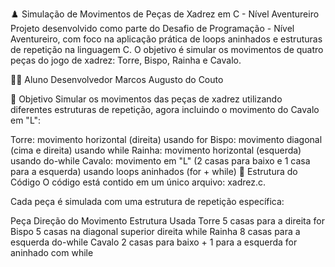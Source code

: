 ♟️ Simulação de Movimentos de Peças de Xadrez em C - Nível Aventureiro
Projeto desenvolvido como parte do Desafio de Programação - Nível Aventureiro, com foco na aplicação prática de loops aninhados e estruturas de repetição na linguagem C. O objetivo é simular os movimentos de quatro peças do jogo de xadrez: Torre, Bispo, Rainha e Cavalo.

👨‍🎓 Aluno Desenvolvedor
Marcos Augusto do Couto

🎯 Objetivo
Simular os movimentos das peças de xadrez utilizando diferentes estruturas de repetição, agora incluindo o movimento do Cavalo em "L":

Torre: movimento horizontal (direita) usando for
Bispo: movimento diagonal (cima e direita) usando while
Rainha: movimento horizontal (esquerda) usando do-while
Cavalo: movimento em "L" (2 casas para baixo e 1 casa para a esquerda) usando loops aninhados (for + while)
🧩 Estrutura do Código
O código está contido em um único arquivo: xadrez.c.

Cada peça é simulada com uma estrutura de repetição específica:

Peça	Direção do Movimento	Estrutura Usada
Torre	5 casas para a direita	for
Bispo	5 casas na diagonal superior direita	while
Rainha	8 casas para a esquerda	do-while
Cavalo	2 casas para baixo + 1 para a esquerda	for aninhado com while